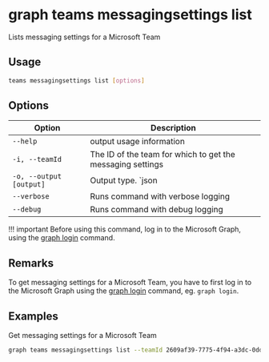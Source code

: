 # graph teams messagingsettings list

Lists messaging settings for a Microsoft Team

## Usage

```sh
teams messagingsettings list [options]
```

## Options

Option|Description
------|-----------
`--help`|output usage information
`-i, --teamId`|The ID of the team for which to get the messaging settings
`-o, --output [output]`|Output type. `json|text`. Default `text`
`--verbose`|Runs command with verbose logging
`--debug`|Runs command with debug logging

!!! important
    Before using this command, log in to the Microsoft Graph, using the [graph login](../login.md) command.

## Remarks

To get messaging settings for a Microsoft Team, you have to first log in to the Microsoft Graph using the [graph login](../login.md) command, eg. `graph login`.

## Examples

Get messaging settings for a Microsoft Team

```sh
graph teams messagingsettings list --teamId 2609af39-7775-4f94-a3dc-0dd67657e900
```